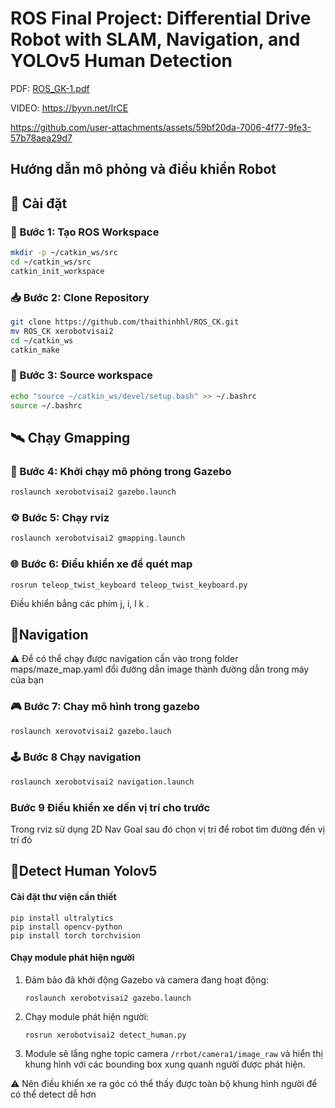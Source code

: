 
# ROS Final Project: Differential Drive Robot with SLAM, Navigation, and YOLOv5 Human Detection

PDF: 
[ROS_GK-1.pdf](https://github.com/user-attachments/files/19553201/ROS_GK-1.pdf)

VIDEO:
https://byvn.net/IrCE


https://github.com/user-attachments/assets/59bf20da-7006-4f77-9fe3-57b78aea29d7

## Hướng dẫn mô phỏng và điều khiển Robot

## 🚀 Cài đặt

### 🔧 Bước 1: Tạo ROS Workspace

```bash
mkdir -p ~/catkin_ws/src
cd ~/catkin_ws/src
catkin_init_workspace   
```

### 📥 Bước 2: Clone Repository

```bash
git clone https://github.com/thaithinhhl/ROS_CK.git
mv ROS_CK xerobotvisai2 
cd ~/catkin_ws
catkin_make
```

### 🧠 Bước 3: Source workspace

```bash
echo "source ~/catkin_ws/devel/setup.bash" >> ~/.bashrc
source ~/.bashrc
```
## 🛰️ Chạy Gmapping 

### 🎯 Bước 4: Khởi chạy mô phỏng trong Gazebo 

``` bash
roslaunch xerobotvisai2 gazebo.launch
```

### ⚙️ Bước 5: Chạy rviz
``` bash
roslaunch xerobotvisai2 gmapping.launch 
```

### 🌐 Bước 6: Điểu khiển xe để quét map
```
rosrun teleop_twist_keyboard teleop_twist_keyboard.py 
```


Điều khiển bẳng các phím j, i, l k .


## 📌Navigation 
⚠️ Để có thể chạy được navigation cần vào trong folder maps/maze_map.yaml đổi đường dẫn image thành đường dẫn trong máy của bạn 


### 🎮 Bước 7:  Chay mô hình trong gazebo

```bash
roslaunch xerovotvisai2 gazebo.lauch
```
### 🕹️ Bước 8  Chạy navigation

```bash
roslaunch xerobotvisai2 navigation.launch 
```
### Bước 9 Điểu khiển xe dến vị trí cho trước

Trong rviz sử dụng 2D Nav Goal sau đó chọn vị trí để robot tìm đường đến vị trí đó 

## 🔧Detect Human Yolov5

#### Cài đặt thư viện cần thiết
```
pip install ultralytics
pip install opencv-python
pip install torch torchvision
```
#### Chạy module phát hiện người
1. Đảm bảo đã khởi động Gazebo và camera đang hoạt động:
   ```
   roslaunch xerobotvisai2 gazebo.launch
   ```

2. Chạy module phát hiện người:
   ```
   rosrun xerobotvisai2 detect_human.py
   ```

3. Module sẽ lắng nghe topic camera `/rrbot/camera1/image_raw` và hiển thị khung hình với các bounding box xung quanh người được phát hiện. 

⚠️ Nên điều khiển xe ra góc có thể thấy được toàn bộ khung hình người để có thể detect dễ hơn
